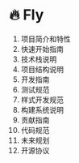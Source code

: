 # 🔥 Fly 

1. 项目简介和特性
2. 快速开始指南
3. 技术栈说明
4. 项目结构说明
5. 开发指南
6. 测试规范
7. 样式开发规范
8. 构建系统说明
9. 贡献指南
10. 代码规范
11. 未来规划
12. 开源协议
